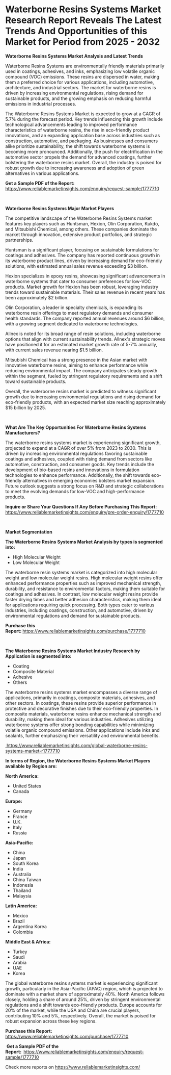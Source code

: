 <p><h1>Waterborne Resins Systems Market Research Report Reveals The Latest Trends And Opportunities of this Market for Period from 2025 - 2032</h1></p><p><strong>Waterborne Resins Systems Market Analysis and Latest Trends</strong></p>
<p><p>Waterborne Resins Systems are environmentally friendly materials primarily used in coatings, adhesives, and inks, emphasizing low volatile organic compound (VOC) emissions. These resins are dispersed in water, making them a preferred choice for various applications, including automotive, architecture, and industrial sectors. The market for waterborne resins is driven by increasing environmental regulations, rising demand for sustainable products, and the growing emphasis on reducing harmful emissions in industrial processes.</p><p>The Waterborne Resins Systems Market is expected to grow at a CAGR of 5.7% during the forecast period. Key trends influencing this growth include technological advancements leading to improved performance characteristics of waterborne resins, the rise in eco-friendly product innovations, and an expanding application base across industries such as construction, automotive, and packaging. As businesses and consumers alike prioritize sustainability, the shift towards waterborne systems is becoming more pronounced. Additionally, the push for electrification in the automotive sector propels the demand for advanced coatings, further bolstering the waterborne resins market. Overall, the industry is poised for robust growth due to increasing awareness and adoption of green alternatives in various applications.</p></p>
<p><strong>Get a Sample PDF of the Report:&nbsp;</strong> <a href="https://www.reliablemarketinsights.com/enquiry/request-sample/1777710?utm_campaign=2135&utm_medium=2&utm_source=Github&utm_content=ia&utm_term=02022025&utm_id=waterborne-resins-systems">https://www.reliablemarketinsights.com/enquiry/request-sample/1777710</a></p>
<p>&nbsp;</p>
<p><strong>Waterborne Resins Systems Major Market Players</strong></p>
<p><p>The competitive landscape of the Waterborne Resins Systems market features key players such as Huntsman, Hexion, Olin Corporation, Kukdo, and Mitsubishi Chemical, among others. These companies dominate the market through innovation, extensive product portfolios, and strategic partnerships.</p><p>Huntsman is a significant player, focusing on sustainable formulations for coatings and adhesives. The company has reported continuous growth in its waterborne product lines, driven by increasing demand for eco-friendly solutions, with estimated annual sales revenue exceeding $3 billion.</p><p>Hexion specializes in epoxy resins, showcasing significant advancements in waterborne systems that cater to consumer preferences for low-VOC products. Market growth for Hexion has been robust, leveraging industry trends toward sustainable materials. Their sales revenue in recent years has been approximately $2 billion.</p><p>Olin Corporation, a leader in specialty chemicals, is expanding its waterborne resin offerings to meet regulatory demands and consumer health standards. The company reported annual revenues around $6 billion, with a growing segment dedicated to waterborne technologies.</p><p>Allnex is noted for its broad range of resin solutions, including waterborne options that align with current sustainability trends. Allnex's strategic moves have positioned it for an estimated market growth rate of 5-7% annually, with current sales revenue nearing $1.5 billion.</p><p>Mitsubishi Chemical has a strong presence in the Asian market with innovative waterborne resins, aiming to enhance performance while reducing environmental impact. The company anticipates steady growth within the segment, fueled by stringent regulatory requirements and a shift toward sustainable products.</p><p>Overall, the waterborne resins market is predicted to witness significant growth due to increasing environmental regulations and rising demand for eco-friendly products, with an expected market size reaching approximately $15 billion by 2025.</p></p>
<p>&nbsp;</p>
<p><strong>What Are The Key Opportunities For Waterborne Resins Systems Manufacturers?</strong></p>
<p><p>The waterborne resins systems market is experiencing significant growth, projected to expand at a CAGR of over 5% from 2023 to 2030. This is driven by increasing environmental regulations favoring sustainable coatings and adhesives, coupled with rising demand from sectors like automotive, construction, and consumer goods. Key trends include the development of bio-based resins and innovations in formulation technologies to enhance performance. Additionally, the shift towards eco-friendly alternatives in emerging economies bolsters market expansion. Future outlook suggests a strong focus on R&D and strategic collaborations to meet the evolving demands for low-VOC and high-performance products.</p></p>
<p><strong>Inquire or Share Your Questions If Any Before Purchasing This Report:</strong> <a href="https://www.reliablemarketinsights.com/enquiry/pre-order-enquiry/1777710?utm_campaign=2135&utm_medium=2&utm_source=Github&utm_content=ia&utm_term=02022025&utm_id=waterborne-resins-systems">https://www.reliablemarketinsights.com/enquiry/pre-order-enquiry/1777710</a></p>
<p>&nbsp;</p>
<p><strong>Market Segmentation</strong></p>
<p><strong>The Waterborne Resins Systems Market Analysis by types is segmented into:</strong></p>
<p><ul><li>High Molecular Weight</li><li>Low Molecular Weight</li></ul></p>
<p><p>The waterborne resin systems market is categorized into high molecular weight and low molecular weight resins. High molecular weight resins offer enhanced performance properties such as improved mechanical strength, durability, and resistance to environmental factors, making them suitable for coatings and adhesives. In contrast, low molecular weight resins provide faster drying times and better adhesion characteristics, making them ideal for applications requiring quick processing. Both types cater to various industries, including coatings, construction, and automotive, driven by environmental regulations and demand for sustainable products.</p></p>
<p><strong>Purchase this Report:&nbsp;</strong><a href="https://www.reliablemarketinsights.com/purchase/1777710?utm_campaign=2135&utm_medium=2&utm_source=Github&utm_content=ia&utm_term=02022025&utm_id=waterborne-resins-systems">https://www.reliablemarketinsights.com/purchase/1777710</a></p>
<p>&nbsp;</p>
<p><strong>The Waterborne Resins Systems Market Industry Research by Application is segmented into:</strong></p>
<p><ul><li>Coating</li><li>Composite Material</li><li>Adhesive</li><li>Others</li></ul></p>
<p><p>The waterborne resins systems market encompasses a diverse range of applications, primarily in coatings, composite materials, adhesives, and other sectors. In coatings, these resins provide superior performance in protective and decorative finishes due to their eco-friendly properties. In composite materials, waterborne resins enhance mechanical strength and durability, making them ideal for various industries. Adhesives utilizing waterborne systems offer strong bonding capabilities while minimizing volatile organic compound emissions. Other applications include inks and sealants, further emphasizing their versatility and environmental benefits.</p></p>
<p><a href="https://www.reliablemarketinsights.com/global-waterborne-resins-systems-market-r1777710?utm_campaign=2135&utm_medium=2&utm_source=Github&utm_content=ia&utm_term=02022025&utm_id=waterborne-resins-systems">&nbsp;https://www.reliablemarketinsights.com/global-waterborne-resins-systems-market-r1777710</a></p>
<p><strong>In terms of Region, the Waterborne Resins Systems Market Players available by Region are:</strong></p>
<p>
    <p> <strong> North America: </strong>
        <ul>
            <li>United States</li>
            <li>Canada</li>
        </ul>
        </p> 
    <p> <strong> Europe: </strong>
        <ul>
            <li>Germany</li>
            <li>France</li>
            <li>U.K.</li>
            <li>Italy</li>
            <li>Russia</li>
        </ul>
        </p> 
    <p> <strong> Asia-Pacific: </strong>
        <ul>
            <li>China</li>
            <li>Japan</li>
            <li>South Korea</li>
            <li>India</li>
            <li>Australia</li>
            <li>China Taiwan</li>
            <li>Indonesia</li>
            <li>Thailand</li>
            <li>Malaysia</li>
        </ul>
        </p> 
    <p> <strong> Latin America: </strong>
        <ul>
            <li>Mexico</li>
            <li>Brazil</li>
            <li>Argentina Korea</li>
            <li>Colombia</li>
        </ul>
        </p> 
    <p> <strong> Middle East & Africa: </strong>
        <ul>
            <li>Turkey</li>
            <li>Saudi</li>
            <li>Arabia</li>
            <li>UAE</li>
            <li>Korea</li>
        </ul>
    </p>
    </p>
<p><p>The global waterborne resins systems market is experiencing significant growth, particularly in the Asia-Pacific (APAC) region, which is projected to dominate with a market share of approximately 40%. North America follows closely, holding a share of around 25%, driven by stringent environmental regulations and a shift towards eco-friendly products. Europe accounts for 20% of the market, while the USA and China are crucial players, contributing 10% and 5%, respectively. Overall, the market is poised for robust expansion across these key regions.</p></p>
<p><strong>Purchase this Report: </strong><a href="https://www.reliablemarketinsights.com/purchase/1777710?utm_campaign=2135&utm_medium=2&utm_source=Github&utm_content=ia&utm_term=02022025&utm_id=waterborne-resins-systems">https://www.reliablemarketinsights.com/purchase/1777710</a></p>
<p>&nbsp;<strong>Get a Sample PDF of the Report:&nbsp;&nbsp;</strong><a href="https://www.reliablemarketinsights.com/enquiry/request-sample/1777710?utm_campaign=2135&utm_medium=2&utm_source=Github&utm_content=ia&utm_term=02022025&utm_id=waterborne-resins-systems">https://www.reliablemarketinsights.com/enquiry/request-sample/1777710</a></p>
<p><strong></strong></p>
<p>Check more reports on <a href="https://www.reliablemarketinsights.com/?utm_campaign=2135&utm_medium=2&utm_source=Github&utm_content=ia&utm_term=02022025&utm_id=waterborne-resins-systems">https://www.reliablemarketinsights.com/</a></p>